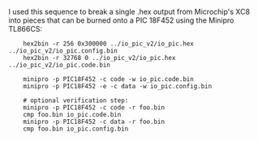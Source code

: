 I used this sequence to break a single .hex output from Microchip's XC8 into pieces that can be burned onto a PIC 18F452 using the Minipro TL866CS:

```
    hex2bin -r 256 0x300000 ../io_pic_v2/io_pic.hex ../io_pic_v2/io_pic.config.bin
    hex2bin -r 32768 0 ../io_pic_v2/io_pic.hex ../io_pic_v2/io_pic.code.bin

    minipro -p PIC18F452 -c code -w io_pic.code.bin
    minipro -p PIC18F452 -e -c data -w io_pic.config.bin

    # optional verification step:
    minipro -p PIC18F452 -c code -r foo.bin
    cmp foo.bin io_pic.code.bin
    minipro -p PIC18F452 -c data -r foo.bin
    cmp foo.bin io_pic.config.bin
```
